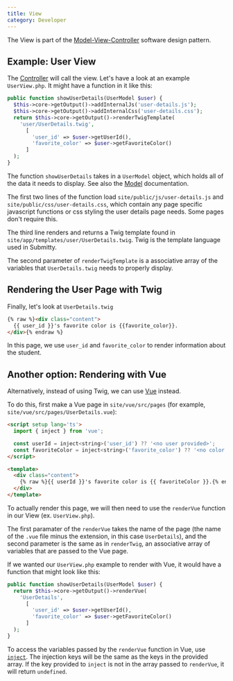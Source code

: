 ```yaml
---
title: View
category: Developer
---
```


The View is part of the [Model-View-Controller](index) software design
pattern.

## Example: User View

The [Controller](controller) will call the view.  Let's have a look at
an example `UserView.php`. It might have a function in it like this:

```php
public function showUserDetails(UserModel $user) {
  $this->core->getOutput()->addInternalJs('user-details.js');
  $this->core->getOutput()->addInternalCss('user-details.css');
  return $this->core->getOutput()->renderTwigTemplate(
    'user/UserDetails.twig',
      [
        'user_id' => $user->getUserId(),
        'favorite_color' => $user->getFavoriteColor()
      ]
  );
}
```

The function `showUserDetails` takes in a `UserModel` object, which
holds all of the data it needs to display.  See also the
[Model](model) documentation.

The first two lines of the function load
`site/public/js/user-details.js` and
`site/public/css/user-details.css`, which contain any page specific
javascript functions or css styling the user details page needs. Some
pages don't require this.

The third line renders and returns a Twig template found in
`site/app/templates/user/UserDetails.twig`.  Twig is the template
language used in Submitty.

The second parameter of `renderTwigTemplate` is a associative array of
the variables that `UserDetails.twig` needs to properly display.

## Rendering the User Page with Twig

Finally, let's look at `UserDetails.twig`

```html
{% raw %}<div class="content">
  {{ user_id }}'s favorite color is {{favorite_color}}.
</div>{% endraw %}
```

In this page, we use `user_id` and `favorite_color` to render information
about the student.

## Another option: Rendering with Vue

Alternatively, instead of using Twig, we can use [Vue](https://vuejs.org/) instead.

To do this, first make a Vue page in `site/vue/src/pages` (for example, `site/vue/src/pages/UserDetails.vue`): 
```html
<script setup lang='ts'>
  import { inject } from 'vue';

  const userId = inject<string>('user_id') ?? '<no user provided>';
  const favoriteColor = inject<string>('favorite_color') ?? '<no color provided>';
</script>

<template>
  <div class="content">
    {% raw %}{{ userId }}'s favorite color is {{ favoriteColor }}.{% endraw %}
  </div>
</template>
```


To actually render this page, we will then need to use the `renderVue` function in our View (ex. `UserView.php`).

The first paramater of the `renderVue` takes the name of the page (the name of the `.vue` file minus the extension, in this case `UserDetails`), and the second parameter is the same as in `renderTwig`, an associative array of variables that are passed to the Vue page.

If we wanted our `UserView.php` example to render with Vue, it would have a function that might look like this:

```php
public function showUserDetails(UserModel $user) {
  return $this->core->getOutput()->renderVue(
    'UserDetails',
      [
        'user_id' => $user->getUserId(),
        'favorite_color' => $user->getFavoriteColor()
      ]
  );
}
```

To access the variables passed by the `renderVue` function in Vue, use [`inject`](https://vuejs.org/api/composition-api-dependency-injection.html#inject). The injection keys will be the same as the keys in the provided array. If the key provided to `inject` is not in the array passed to `renderVue`, it will return `undefined`.